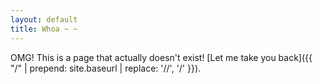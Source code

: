 ```yaml
---
layout: default
title: Whoa ~ ~
---
```


OMG! This is a page that actually doesn't exist! [Let me take you back]({{ "/" | prepend: site.baseurl | replace: '//', '/' }}).